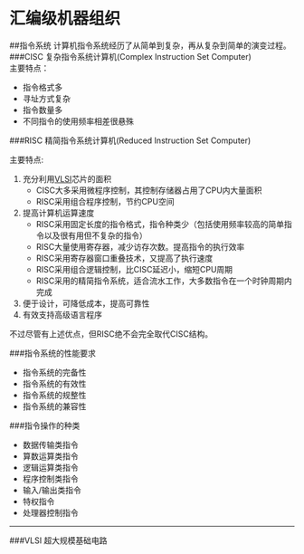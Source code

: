 汇编级机器组织
==============
##指令系统
计算机指令系统经历了从简单到复杂，再从复杂到简单的演变过程。
###CISC
复杂指令系统计算机(Complex Instruction Set Computer)  
主要特点：
* 指令格式多
* 寻址方式复杂
* 指令数量多
* 不同指令的使用频率相差很悬殊

###RISC
精简指令系统计算机(Reduced Instruction Set Computer)  

主要特点:
1. 充分利用[VLSI](#vlsi)芯片的面积
   * CISC大多采用微程序控制，其控制存储器占用了CPU内大量面积
   * RISC采用组合程序控制，节约CPU空间
2. 提高计算机运算速度
   * RISC采用固定长度的指令格式，指令种类少（包括使用频率较高的简单指令以及很有用但不复杂的指令）
   * RISC大量使用寄存器，减少访存次数。提高指令的执行效率
   * RISC采用寄存器窗口重叠技术，又提高了执行速度
   * RISC采用组合逻辑控制，比CISC延迟小，缩短CPU周期
   * RISC采用的精简指令系统，适合流水工作，大多数指令在一个时钟周期内完成
3. 便于设计，可降低成本，提高可靠性
4. 有效支持高级语言程序

不过尽管有上述优点，但RISC绝不会完全取代CISC结构。

###指令系统的性能要求
* 指令系统的完备性
* 指令系统的有效性
* 指令系统的规整性
* 指令系统的兼容性

###指令操作的种类
- 数据传输类指令
- 算数运算类指令
- 逻辑运算类指令
- 程序控制类指令
- 输入/输出类指令
- 特权指令
- 处理器控制指令


-------------
###VLSI
超大规模基础电路
